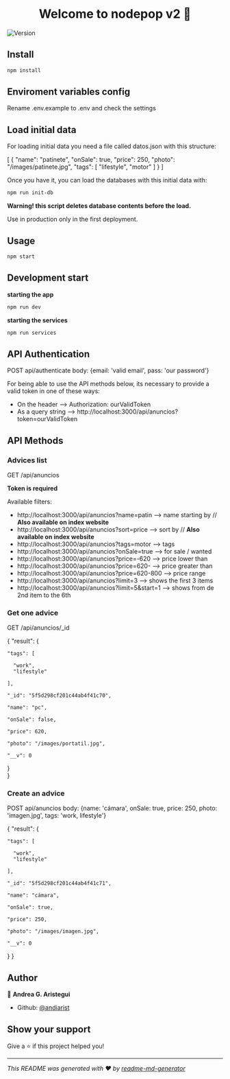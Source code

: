 <h1 align="center">Welcome to nodepop v2 👋</h1>
<p>
  <img alt="Version" src="https://img.shields.io/badge/version-0.0.0-blue.svg?cacheSeconds=2592000" />
</p>

## Install

```sh
npm install
```

## Enviroment variables config

Rename .env.example to .env and check the settings 

## Load initial data

For loading initial data you need a file called datos.json with this structure:

[
  {
    "name": "patinete",
    "onSale": true,
    "price": 250,
    "photo": "/images/patinete.jpg",
      "tags": [
        "lifestyle",
        "motor"
      ]
  }
]

Once you have it, you can load the databases with this initial data with:

```sh
npm run init-db
```

**Warning! this script deletes database contents before the load.**

Use in production only in the first deployment.


## Usage

```sh
npm start
```

## Development start

**starting the app**

```sh
npm run dev
```

**starting the services** 

```sh
npm run services
```

## API Authentication

POST api/authenticate body: {email: 'valid email', pass: 'our password'}

For being able to use the API methods below, its necessary to provide a valid token in one of these ways:

* On the header     --> Authorization: ourValidToken
* As a query string --> http://localhost:3000/api/anuncios?token=ourValidToken


## API Methods 

### Advices list

GET /api/anuncios

**Token is required**

Available filters:

* http://localhost:3000/api/anuncios?name=patin       --> name starting by // **Also available on index website** 
* http://localhost:3000/api/anuncios?sort=price       --> sort by // **Also available on index website** 
* http://localhost:3000/api/anuncios?tags=motor       --> tags
* http://localhost:3000/api/anuncios?onSale=true      --> for sale / wanted
* http://localhost:3000/api/anuncios?price=-620       --> price lower than
* http://localhost:3000/api/anuncios?price=620-       --> price greater than
* http://localhost:3000/api/anuncios?price=620-800    --> price range
* http://localhost:3000/api/anuncios?limit=3          --> shows the first 3 items
* http://localhost:3000/api/anuncios?limit=5&start=1  --> shows from de 2nd item to the 6th


### Get one advice

GET /api/anuncios/_id

{
  "result": {

    "tags": [

      "work",
      "lifestyle"

    ],

    "_id": "5f5d298cf201c44ab4f41c70",

    "name": "pc",

    "onSale": false,

    "price": 620,

    "photo": "/images/portatil.jpg",
    
    "__v": 0

  }  
}

### Create an advice

POST api/anuncios body: {name: 'cámara', onSale: true, price: 250, photo: 'imagen.jpg', tags: 'work, lifestyle'}

{
  "result": {

    "tags": [

      "work",
      "lifestyle"

    ],

    "_id": "5f5d298cf201c44ab4f41c71",

    "name": "cámara",

    "onSale": true,

    "price": 250,

    "photo": "/images/imagen.jpg",

    "__v": 0

  }
}




## Author

👤 **Andrea G. Aristegui**

* Github: [@andiarist](https://github.com/andiarist)

## Show your support

Give a ⭐️ if this project helped you!

***
_This README was generated with ❤️ by [readme-md-generator](https://github.com/kefranabg/readme-md-generator)_
